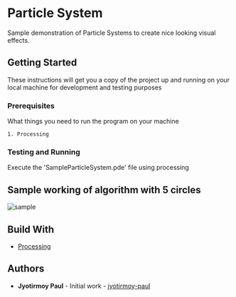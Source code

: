 # Particle System
Sample demonstration of Particle Systems to create nice looking visual effects.

## Getting Started
These instructions will get you a copy of the project up and running on your local machine for development and testing purposes

### Prerequisites
What things you need to run the program on your machine

```
1. Processing
```
### Testing and Running
Execute the 'SampleParticleSystem.pde' file using processing

## Sample working of algorithm with 5 circles
![sample](https://github.com/jyotirmoy-paul/visual-workspace/tree/master/SampleParticleSystem)

## Build With
* [Processing](https://processing.org/)

## Authors
* **Jyotirmoy Paul** - Initial work - [jyotirmoy-paul](https://github.com/jyotirmoy-paul)
